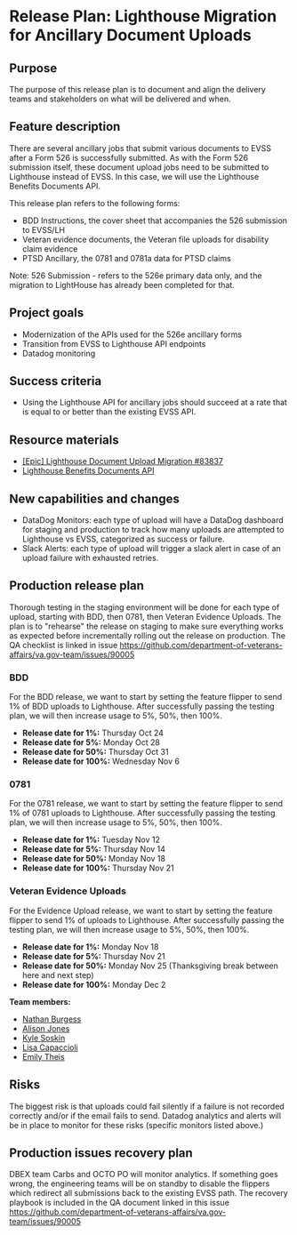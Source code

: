 # Release Plan: Lighthouse Migration for Ancillary Document Uploads

## Purpose
The purpose of this release plan is to document and align the delivery teams and stakeholders on what will be delivered and when. 

## Feature description
There are several ancillary jobs that submit various documents to EVSS after a Form 526 is successfully submitted. As with the Form 526 submission itself, these document upload jobs need to be submitted to Lighthouse instead of EVSS. In this case, we will use the Lighthouse Benefits Documents API.

This release plan refers to the following forms: 
- BDD Instructions, the cover sheet that accompanies the 526 submission to EVSS/LH
- Veteran evidence documents, the Veteran file uploads for disability claim evidence 
- PTSD Ancillary, the 0781 and 0781a data for PTSD claims

Note: 526 Submission - refers to the 526e primary data only, and the migration to LightHouse has already been completed for that. 


## Project goals
- Modernization of the APIs used for the 526e ancillary forms
- Transition from EVSS to Lighthouse API endpoints
- Datadog monitoring

## Success criteria
- Using the Lighthouse API for ancillary jobs should succeed at a rate that is equal to or better than the existing EVSS API.

## Resource materials
- [[Epic] Lighthouse Document Upload Migration #83837](https://github.com/department-of-veterans-affairs/va.gov-team/issues/83837)
- [Lighthouse Benefits Documents API](https://dev-developer.va.gov/explore/api/benefits-documents/docs?version=current)


## New capabilities and changes
- DataDog Monitors: each type of upload will have a DataDog dashboard for staging and production to track how many uploads are attempted to Lighthouse vs EVSS, categorized as success or failure. 
- Slack Alerts: each type of upload will trigger a slack alert in case of an upload failure with exhausted retries.

## Production release plan
Thorough testing in the staging environment will be done for each type of upload, starting with BDD, then 0781, then Veteran Evidence Uploads. The plan is to "rehearse" the release on staging to make sure everything works as expected before incrementally rolling out the release on production. The QA checklist is linked in issue https://github.com/department-of-veterans-affairs/va.gov-team/issues/90005

### BDD 
For the BDD release, we want to start by setting the feature flipper to send 1% of BDD uploads to Lighthouse. 
After successfully passing the testing plan, we will then increase usage to 5%, 50%, then 100%.

- **Release date for 1%:** Thursday Oct 24
- **Release date for 5%:** Monday Oct 28
- **Release date for 50%:** Thursday Oct 31
- **Release date for 100%:** Wednesday Nov 6


### 0781 
For the 0781 release, we want to start by setting the feature flipper to send 1% of 0781 uploads to Lighthouse. 
After successfully passing the testing plan, we will then increase usage to 5%, 50%, then 100%.

- **Release date for 1%:** Tuesday Nov 12
- **Release date for 5%:** Thursday Nov 14
- **Release date for 50%:** Monday Nov 18
- **Release date for 100%:** Thursday Nov 21


### Veteran Evidence Uploads 
For the Evidence Upload release, we want to start by setting the feature flipper to send 1% of uploads to Lighthouse. 
After successfully passing the testing plan, we will then increase usage to 5%, 50%, then 100%.

- **Release date for 1%:** Monday Nov 18
- **Release date for 5%:** Thursday Nov 21
- **Release date for 50%:** Monday Nov 25 (Thanksgiving break between here and next step)
- **Release date for 100%:** Monday Dec 2


**Team members:**
- [Nathan Burgess](https://github.com/NB28VT)
- [Alison Jones](http://www.github.com/ajones446)
- [Kyle Soskin](https://github.com/kylesoskin)
- [Lisa Capaccioli](https://github.com/lisacapaccioli)
- [Emily Theis](https://github.com/emilytheis)


## Risks
The biggest risk is that uploads could fail silently if a failure is not recorded correctly and/or if the email fails to send. Datadog analytics and alerts will be in place to monitor for these risks (specific monitors listed above.)

## Production issues recovery plan
DBEX team Carbs and OCTO PO will monitor analytics. If something goes wrong, the engineering teams will be on standby to disable the flippers which redirect all submissions back to the existing EVSS path. The recovery playbook is included in the QA document linked in this issue https://github.com/department-of-veterans-affairs/va.gov-team/issues/90005
